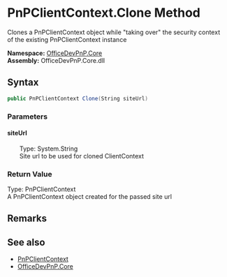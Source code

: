 # PnPClientContext.Clone Method  
 Clones a PnPClientContext object while "taking over" the security context of the existing PnPClientContext instance   

**Namespace:** [OfficeDevPnP.Core](OfficeDevPnP.Core.md)  
**Assembly:** OfficeDevPnP.Core.dll  
## Syntax
```C#
public PnPClientContext Clone(String siteUrl)
```
### Parameters
#### siteUrl  
&emsp;&emsp;Type: System.String  
&emsp;&emsp;Site url to be used for cloned ClientContext  

  

### Return Value
Type: PnPClientContext  
A PnPClientContext object created for the passed site url  


## Remarks
  
## See also
- [PnPClientContext](OfficeDevPnP.Core.PnPClientContext.md) 
- [OfficeDevPnP.Core](OfficeDevPnP.Core.md) 
